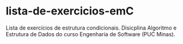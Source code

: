 # lista-de-exercicios-emC
 Lista de exercícios de estrutura condicionais. Disicplina Algoritmo e Estrutura de Dados do curso Engenharia de Software (PUC Minas).
